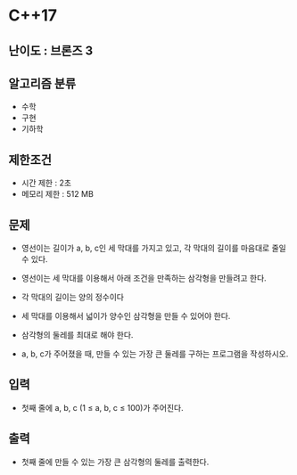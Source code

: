 # C++17

## 난이도 : 브론즈 3

## 알고리즘 분류
  - 수학
  - 구현
  - 기하학

## 제한조건
  - 시간 제한 : 2초
  - 메모리 제한 : 512 MB

## 문제
  - 영선이는 길이가 a, b, c인 세 막대를 가지고 있고, 각 막대의 길이를 마음대로 줄일 수 있다.

  - 영선이는 세 막대를 이용해서 아래 조건을 만족하는 삼각형을 만들려고 한다.

  - 각 막대의 길이는 양의 정수이다

  - 세 막대를 이용해서 넓이가 양수인 삼각형을 만들 수 있어야 한다.

  - 삼각형의 둘레를 최대로 해야 한다.

  - a, b, c가 주어졌을 때, 만들 수 있는 가장 큰 둘레를 구하는 프로그램을 작성하시오.

## 입력
  - 첫째 줄에 a, b, c (1 ≤ a, b, c ≤ 100)가 주어진다.

## 출력
  - 첫째 줄에 만들 수 있는 가장 큰 삼각형의 둘레를 출력한다.

